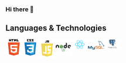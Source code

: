 ### Hi there 👋

<!--
**DouglasANS/DouglasANS** is a ✨ _special_ ✨ repository because its `README.md` (this file) appears on your GitHub profile.

Here are some ideas to get you started:

- 🔭 I’m currently working on ...
- 🌱 I’m currently learning ...
- 👯 I’m looking to collaborate on ...
- 🤔 I’m looking for help with ...
- 💬 Ask me about ...
- 📫 How to reach me: ...
- 😄 Pronouns: ...
- ⚡ Fun fact: ...
-->

## Languages & Technologies
<img align="left" width="45" src="html.png">
<img align="left" width="45" src="css.png">
<img align="left" width="45" src="js.png">
<img align="left" width="45" src="node.png">
<img align="left" width="45" src="react.png">
<img align="left" width="45" src="mysql.png">
<img align="left" width="45" src="postegresql.png">
